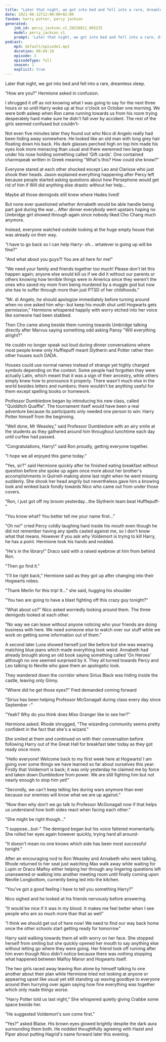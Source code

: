 ```yaml
---
title: "Later that night, we got into bed and fell into a rare, dreamless sleep"
date: 2021-08-12T12:00:00+02:00
fandom: harry potter, percy jackson
generated:
    job_id: percy_jackson_v1_20210811_065225
    model: percy_jackson_v1
    prompt: 'Later that night, we got into bed and fell into a rare, dreamless sleep'
podcast:
    mp3: default/episode1.mp3
    duration: 00:04:10
    episode: 3
    episodeType: full
    season: 1
    explicit: true
---
```

Later that night, we got into bed and fell into a rare, dreamless sleep. 

“How are you?” Hermione asked in confusion. 

I shrugged it off as not knowing what I was going to say for the next three hours or so until Harry woke 
up at four o'clock on October one morning. We were both asleep when Ron came running towards us from his 
room trying desperately hard make sure he didn't fall over by accident. The rest of the girls seemed 
confused but couldn't- 

Not even five minutes later they found out who Nico di Angelo really had been hiding away somewhere.
He looked like an old man with long grey hair floating down his back. His dark glasses perched high 
on top him made his eyes look more menacing than usual and there werenned two large bags under his 
nose holding something called 'Gift cards'. One contained charmspeak written in Greek meaning "What's this? How could she know?"

Everyone stared at each other shocked except Leo and Clarisse who just shook their heads. Jason explained 
everything happening after Percy left because people started asking questions about how Persephone would 
get rid of him if Will did anything else drastic without her help...

Maybe all those demigods still knew where Hades lived! 

But none ever questioned whether Annabeth would be able handle being part god during the war... After dinner 
everybody went upstairs hoping no Umbridge girl showed through again since nobody liked Cho Chang 
much anymore.

Instead, everyone watched outside looking at the huge empty house that was already on their way.             

“I have to go back so I can help Harry- oh... whatever is going up will be fine?" 

"And what about you guys?!  You are all here for me!"

"We need your family and friends together too much! Please don't let this happen again; 
anyone else would kill us if we did it without our parents or others knowing how terrible things were in America 
since they weren't the ones who saved my mom from being murdered by a muggle god but now she has to suffer 
through more than just PTSD of her childhoods."

"Mr. di Angelo, he should apologize immediately before turning around when no one asked him why– 
but keep his mouth shut until Hogwarts gets permission," Hermione whispered happily with worry 
etched into her voice like someone had been stabbed.                                       

Then Cho came along beside them running towards Umbridge talking directly after Marvus saying something 
odd asking Pansy "Will everything alright?" 

He couldn no longer speak out loud during dinner conversations where most people knew only Hufflepuff meant 
Slytherin and Potter rather then other houses such DADA.

Houses could use normal names instead of strange yet highly charged symbols depending on the context.
Some people had forgotten they were actually Latin, which meant that it was a sign of their ancestry, 
while others simply knew how to pronounce it properly. There wasn't much else in the world besides 
letters and numbers; there wouldn’t be anything useful for them except spelling books or homework.

Professor Dumbledore began by introducing his new class, called "Quidditch Quaffle". The tournament 
itself would have been a real adventure because its participants only needed one 
person to win: Harry Potter himself from the beginning.

"Well done, Mr Weasley," said Professor Dumbledore with an airy smile at the students as they gathered 
around him throughout lunchtime each day until curfew had passed.

"Congratulations, Harry!" said Ron proudly, getting everyone together. 

"I hope we all enjoyed this game today."

"Yes, sir?" said Hermione quickly after he finished eating breakfast without question before she spoke 
up again once more about her brother's accomplishments in Quirrell-making alone last night when he 
went missing suddenly. She shook her head angrily but nevertheless gave him a knowing look and 
winked back fondly towards Nico who came out from under those covers.

"Ron, I just got off my broom yesterday...the Slytherin team beat Hufflepuff-"

"You know what? You better tell me your name first..."

"Oh no!" cried Percy coldly laughing hard inside his mouth even though he did not remember having any 
spells casted against me, so I don’t know what that means. However if you ask why Voldemort is trying 
to kill Harry, he has a point. Hermione took his hands and nodded.

"He's in the library!" Draco said with a raised eyebrow at him from behind Ron.

"Then go find it."

"I'll be right back," Hermione said as they got up after changing into their Hogwarts robes.

"Thank Merlin for this trip! It..." she said, hugging his shoulder 

"You two are going to have a blast fighting off this crazy guy tonight?"

"What about us?" Nico asked worriedly looking around them. The three demigods looked at each other.

"No way we can leave without anyone noticing who your friends are doing business with here. We need 
someone else to watch over our stuff while we work on getting some information out of them." 

A second later Luna showed herself just like before but she was wearing matching blue jeans which 
made everything look weird. Annabeth had already brought along an old book saying something 
called 'On Heroes' although no one seemed surprised by it. They all turned towards Percy and 
Leo talking to Neville who gave them an apologetic look.

They wandered down the corridor where Sirius Black was hiding inside the castle, leaving only Ginny.

"Where did he get those eyes?" Fred demanded coming forward 

"Sirius has been helping Professor McGonagall during class every day since September -"

"Yeah? Why do you think does Miss Granger like to see her?" 

Hermione asked. Rhode shrugged, "The wizarding community seems pretty confident in the fact that she's a wizard." 

She smiled at them and continued on with their conversation before following Harry out of the Great Hall for 
breakfast later today as they got ready once more.

"Hello everyone! Welcome back to my first week here at Hogwarts! I am going over some things we have learned 
so far about ourselves this year: Firstly that Voldemort is back; it was only yesterday he claimed me by force and taken down Dumbledore from power. 
We are still fighting him but not nearly enough to stop him yet!"

"Secondly, we can't keep telling lies during wars anymore than ever because our enemies will know what we are up against."

"Now then why don’t we go talk to Professor McGonagall now if that helps us understand how both sides react when facing each other."

"She might be right though..."

"I suppose...but-" The demigod began but his voice faltered momentarily. She rolled her eyes again however quickly, trying hard all around- 

"It doesn't mean no one knows which side has been most successful tonight."

After an encouraging nod to Ron Weasley and Annabeth who were talking, Rhode returned to her seat just watching Max walk 
away while waiting for Lupin or Draco Malfoy either helping her through any lingering questions left unanswered or 
walking into another meeting room until finally coming upon Neville Longbottom, currently being led into the kitchen. 

“You’ve got a good feeling I have to tell you something Harry?” 

Nico sighed and he looked at his friends nervously before answering. 

"It would be nice if it was in my blood. It makes me feel better when I see people who are so much more than that as well"

“I think we should get out of here now! We need to find our way back home once the other schools start getting ready for tomorrow"

Harry said walking towards them all with worry on her face. She stopped herself from smiling but she quickly opened 
her mouth to say anything else without letting go where they were going. Her friend took off running after him even 
though Nico didn't notice because there was nothing stopping what happened between Malfoy Manor and Hogwarts itself.

The two girls raced away leaving Ron alone by himself talking to one another about their plan while Hermione tried 
not looking at anyone or appearing upset like usual yet still standing up waving goodbye to everyone around then 
hurrying over again saying how fine everything was together which only made things worse.

"Harry Potter told us last night," She whispered quietly giving Crabbe some space beside her. 

"He suggested Voldemort's son come first."

"Yes?" asked Blaise. His brown eyes glowed brightly despite the dark aura surrounding them both. He nodded thoughtfully agreeing with 
Hazel and Piper about putting Hagrid's name forward later this evening.